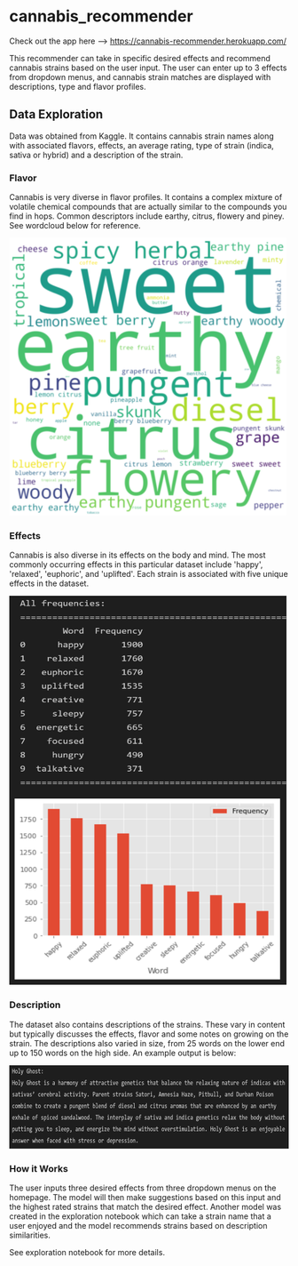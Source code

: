 # cannabis_recommender

Check out the app here --> https://cannabis-recommender.herokuapp.com/

This recommender can take in specific desired effects and recommend cannabis strains based on the user input. The user can enter up to 3 effects from dropdown menus, and cannabis strain matches are displayed with descriptions, type and flavor profiles. 

## Data Exploration
Data was obtained from Kaggle. It contains cannabis strain names along with associated flavors, effects, an average rating, type of strain (indica, sativa or hybrid) and a description of the strain. 



### Flavor
Cannabis is very diverse in flavor profiles. It contains a complex mixture of volatile chemical compounds that are actually similar to the compounds you find in hops. Common descriptors include earthy, citrus, flowery and piney. See wordcloud below for reference.

<img src="https://github.com/kylemcq13/cannabis_recommender/blob/main/images/wordcloud.PNG" alt="Flavor WordCloud" width="500" height="500">



### Effects
Cannabis is also diverse in its effects on the body and mind. The most commonly occurring effects in this particular dataset include 'happy', 'relaxed', 'euphoric', and 'uplifted'. Each strain is associated with five unique effects in the dataset.

<img src="https://github.com/kylemcq13/cannabis_recommender/blob/main/images/top_effects_chart.PNG" alt="Top Effects Chart" width="500" height="700">



### Description
The dataset also contains descriptions of the strains. These vary in content but typically discusses the effects, flavor and some notes on growing on the strain. The descriptions also varied in size, from 25 words on the lower end up to 150 words on the high side. An example output is below:

<img src="https://github.com/kylemcq13/cannabis_recommender/blob/main/images/sample_description.PNG" alt="sample_description" width="800" height="150">


### How it Works
The user inputs three desired effects from three dropdown menus on the homepage. The model will then make suggestions based on this input and the highest rated strains that match the desired effect. Another model was created in the exploration notebook which can take a strain name that a user enjoyed and the model recommends strains based on description similarities. 

See exploration notebook for more details.



